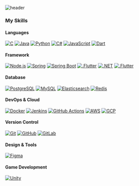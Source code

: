![header](https://capsule-render.vercel.app/api?type=waving&color=auto&height=300&section=header&text=톰캣🐈😺&fontSize=90)

### My Skills

#### Languages
[![C](https://skillicons.dev/icons?i=c&theme=light)](https://skillicons.dev) 
[![Java](https://skillicons.dev/icons?i=java&theme=light)](https://skillicons.dev) 
[![Python](https://skillicons.dev/icons?i=python&theme=light)](https://skillicons.dev) 
[![C#](https://skillicons.dev/icons?i=cs&theme=light)](https://skillicons.dev) 
[![JavaScript](https://skillicons.dev/icons?i=javascript&theme=light)](https://skillicons.dev)
[![Dart](https://skillicons.dev/icons?i=dart&theme=light)](https://skillicons.dev) 

#### Framework
[![Node.js](https://skillicons.dev/icons?i=nodejs&theme=light)](https://skillicons.dev)
[![Spring](https://skillicons.dev/icons?i=spring&theme=light)](https://skillicons.dev)
[![Spring Boot](https://skillicons.dev/icons?i=springboot&theme=light)](https://skillicons.dev)
[![.Flutter](https://skillicons.dev/icons?i=flutter&theme=light)](https://skillicons.dev)
[![.NET](https://skillicons.dev/icons?i=dotnet&theme=light)](https://skillicons.dev)
[![.Flutter](https://skillicons.dev/icons?i=flutter&theme=light)](https://skillicons.dev)

#### Database
[![PostgreSQL](https://skillicons.dev/icons?i=postgresql&theme=light)](https://skillicons.dev) [![MySQL](https://skillicons.dev/icons?i=mysql&theme=light)](https://skillicons.dev) [![Elasticsearch](https://skillicons.dev/icons?i=elasticsearch&theme=light)](https://skillicons.dev) [![Redis](https://skillicons.dev/icons?i=redis&theme=light)](https://skillicons.dev)

#### DevOps & Cloud
[![Docker](https://skillicons.dev/icons?i=docker&theme=light)](https://skillicons.dev) [![Jenkins](https://skillicons.dev/icons?i=jenkins&theme=light)](https://skillicons.dev) [![GitHub Actions](https://skillicons.dev/icons?i=githubactions&theme=light)](https://skillicons.dev) [![AWS](https://skillicons.dev/icons?i=aws&theme=light)](https://skillicons.dev) [![GCP](https://skillicons.dev/icons?i=gcp&theme=light)](https://skillicons.dev)

#### Version Control
[![Git](https://skillicons.dev/icons?i=git&theme=light)](https://skillicons.dev) [![GitHub](https://skillicons.dev/icons?i=github&theme=light)](https://skillicons.dev) [![GitLab](https://skillicons.dev/icons?i=gitlab&theme=light)](https://skillicons.dev)

#### Design & Tools
[![Figma](https://skillicons.dev/icons?i=figma&theme=light)](https://skillicons.dev)

#### Game Development
[![Unity](https://skillicons.dev/icons?i=unity&theme=light)](https://skillicons.dev)
